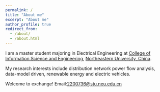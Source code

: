 ```yaml
---
permalink: /
title: "About me"
excerpt: "About me"
author_profile: true
redirect_from: 
  - /about/
  - /about.html
---
```

I am a master student majoring in Electrical Engineering at [College of Information Science and Engineering](http://www.ise.neu.edu.cn/), [Northeastern University, China](https://www.neu.edu.cn/). 

My research interests include distribution network power flow analysis, data-model driven, renewable energy and electric vehicles.

Welcome to exchange! Email:2200736@stu.neu.edu.cn
